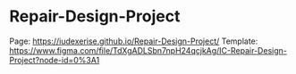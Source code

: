 # Repair-Design-Project
Page: https://iudexerise.github.io/Repair-Design-Project/
Template: https://www.figma.com/file/TdXgADLSbn7npH24qcjkAg/IC-Repair-Design-Project?node-id=0%3A1
